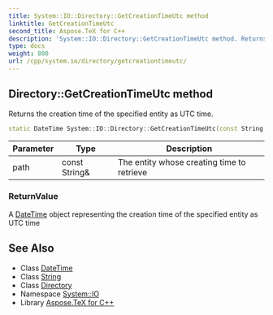 ```yaml
---
title: System::IO::Directory::GetCreationTimeUtc method
linktitle: GetCreationTimeUtc
second_title: Aspose.TeX for C++
description: 'System::IO::Directory::GetCreationTimeUtc method. Returns the creation time of the specified entity as UTC time in C++.'
type: docs
weight: 800
url: /cpp/system.io/directory/getcreationtimeutc/
---
```

## Directory::GetCreationTimeUtc method


Returns the creation time of the specified entity as UTC time.

```cpp
static DateTime System::IO::Directory::GetCreationTimeUtc(const String &path)
```


| Parameter | Type | Description |
| --- | --- | --- |
| path | const String\& | The entity whose creating time to retrieve |

### ReturnValue

A [DateTime](../../../system/datetime/) object representing the creation time of the specified entity as UTC time

## See Also

* Class [DateTime](../../../system/datetime/)
* Class [String](../../../system/string/)
* Class [Directory](../)
* Namespace [System::IO](../../)
* Library [Aspose.TeX for C++](../../../)
